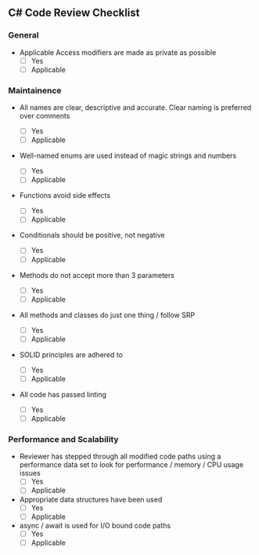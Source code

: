## C# Code Review Checklist

### General

- Applicable Access modifiers are made as private as possible
  - [ ] Yes
  - [ ] Applicable

### Maintainence

- All names are clear, descriptive and accurate. Clear naming is preferred over comments
  - [ ] Yes
  - [ ] Applicable
- Well-named enums are used instead of magic strings and numbers
  - [ ] Yes
  - [ ] Applicable
- Functions avoid side effects

  - [ ] Yes
  - [ ] Applicable

- Conditionals should be positive, not negative
  - [ ] Yes
  - [ ] Applicable
- Methods do not accept more than 3 parameters
  - [ ] Yes
  - [ ] Applicable
- All methods and classes do just one thing / follow SRP
  - [ ] Yes
  - [ ] Applicable
- SOLID principles are adhered to
  - [ ] Yes
  - [ ] Applicable
- All code has passed linting
  - [ ] Yes
  - [ ] Applicable

### Performance and Scalability

- Reviewer has stepped through all modified code paths using a performance data set to look for performance / memory / CPU usage issues
  - [ ] Yes
  - [ ] Applicable
- Appropriate data structures have been used
  - [ ] Yes
  - [ ] Applicable
- async / await is used for I/O bound code paths
  - [ ] Yes
  - [ ] Applicable
